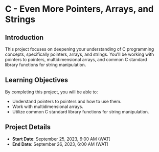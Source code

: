 # C - Even More Pointers, Arrays, and Strings

## Introduction

This project focuses on deepening your understanding of C programming concepts, specifically pointers, arrays, and strings. You'll be working with pointers to pointers, multidimensional arrays, and common C standard library functions for string manipulation.

## Learning Objectives

By completing this project, you will be able to:

- Understand pointers to pointers and how to use them.
- Work with multidimensional arrays.
- Utilize common C standard library functions for string manipulation.

## Project Details

- **Start Date**: September 25, 2023, 6:00 AM (WAT)
- **End Date**: September 26, 2023, 6:00 AM (WAT)


